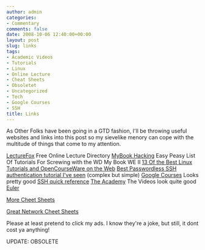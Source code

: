 ```yaml
---
author: admin
categories:
- Commentary
comments: false
date: 2008-10-06 12:40:00+00:00
layout: post
slug: links
tags:
- Academic Videos
- Tutorials
- Linux
- Online Lecture
- Cheat Sheets
- Obsoletet
- Uncategorized
- Tech
- Google Courses
- SSH
title: Links
---
```



As Other Folks have been going in a GTD fashion, I'll be throwing useful websites and links into this post so my sievelike menory can cope with the multitude of things that come to my attention.

[LectureFox](http://lecturefox.com/) Free Online Lecture Directory
[MyBook Hacking](http://www.mybookworldedition.co.nr/) Easy Peasy List Of Tutorials For Screwing with the WD My Book WE II
[13 Of the Best Linux Tutorials and OpenCourseWare on the Web](http://degreedirectory.org/articles/13_Of_the_Best_Linux_Tutorials_and_OpenCourseWare_on_the_Web.html)
[Best Passwordless SSH authentication tutorial I've seen](http://www.dbvisit.com/docs/Setup_ssh_without_passphrase.pdf) (complex but simple)
[Google Courses](http://code.google.com/edu/) Looks pretty good
[SSH quick reference](http://www.debian-administration.org/articles/438)
[The Academy](http://www.theacademy.ca/video/) The Videos look quite good
[Euler](http://projecteuler.net/index.php?section=problems)

[More Cheet Sheets](http://www.digilife.be/quickreferences/quickrefs.htm)

[Great Network Cheet Sheets](http://packetlife.net/cheatsheets/)

Please at least pretend to click my ads. I know they're a joke, but still, it dont cost ya anything!

UPDATE: OBSOLETE

